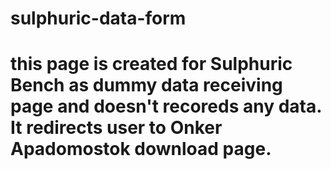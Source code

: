 # sulphuric-data-form
# this page is created for Sulphuric Bench as dummy data receiving page and doesn't recoreds any data. It redirects user to Onker Apadomostok download page.
